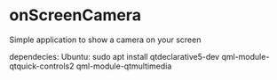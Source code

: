 # onScreenCamera
Simple application to show a camera on your screen

dependecies:
Ubuntu:
sudo apt install qtdeclarative5-dev qml-module-qtquick-controls2 qml-module-qtmultimedia 
